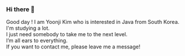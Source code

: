 ### Hi there 🗽

Good day ! I am Yoonji Kim who is interested in Java from South Korea.
<br>
I'm studying a lot.<br>
I just need somebody to take me to the next level.<br>
I’m all ears to everything.<br>
If you want to contact me, please leave me a message!




<!--
**6161990/6161990** is a ✨ _special_ ✨ repository because its `README.md` (this file) appears on your GitHub profile.

Here are some ideas to get you started:

- 🔭 I’m currently working on ...
- 🌱 I’m currently learning ...
- 👯 I’m looking to collaborate on ...
- 🤔 I’m looking for help with ...
- 💬 Ask me about ...
- 📫 How to reach me: ...
- 😄 Pronouns: ...
- ⚡ Fun fact: ...
-->
